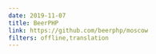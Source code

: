 ```yaml
---
date: 2019-11-07
title: BeerPHP
link: https://github.com/beerphp/moscow
filters: offline,translation
---
```

